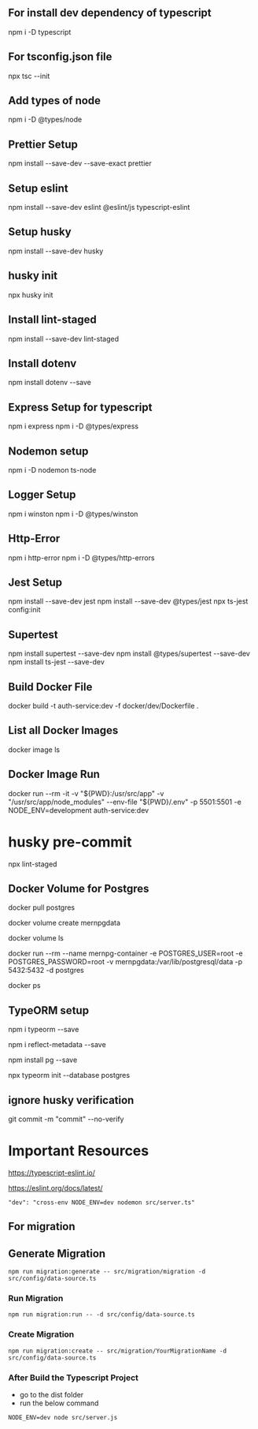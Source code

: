 ## For install dev dependency of typescript

npm i -D typescript

## For tsconfig.json file

npx tsc --init

## Add types of node

npm i -D @types/node

## Prettier Setup

npm install --save-dev --save-exact prettier

## Setup eslint

npm install --save-dev eslint @eslint/js typescript-eslint

## Setup husky

npm install --save-dev husky

## husky init

npx husky init

## Install lint-staged

npm install --save-dev lint-staged

## Install dotenv

npm install dotenv --save

## Express Setup for typescript

npm i express
npm i -D @types/express

## Nodemon setup

npm i -D nodemon ts-node

## Logger Setup

npm i winston
npm i -D @types/winston

## Http-Error

npm i http-error
npm i -D @types/http-errors

## Jest Setup

npm install --save-dev jest
npm install --save-dev @types/jest
npx ts-jest config:init

## Supertest

npm install supertest --save-dev
npm install @types/supertest --save-dev
npm install ts-jest --save-dev

## Build Docker File

docker build -t auth-service:dev -f docker/dev/Dockerfile .

## List all Docker Images

docker image ls

## Docker Image Run

docker run --rm -it -v "${PWD}:/usr/src/app" -v "/usr/src/app/node_modules" --env-file "${PWD}/.env" -p 5501:5501 -e NODE_ENV=development auth-service:dev

# husky pre-commit

npx lint-staged

## Docker Volume for Postgres

docker pull postgres

docker volume create mernpgdata

docker volume ls

docker run --rm --name mernpg-container -e POSTGRES_USER=root -e POSTGRES_PASSWORD=root -v mernpgdata:/var/lib/postgresql/data -p 5432:5432 -d postgres

docker ps

## TypeORM setup

npm i typeorm --save

npm i reflect-metadata --save

npm install pg --save

npx typeorm init --database postgres

## ignore husky verification

git commit -m "commit" --no-verify

# Important Resources

https://typescript-eslint.io/

https://eslint.org/docs/latest/

```
"dev": "cross-env NODE_ENV=dev nodemon src/server.ts"

```

## For migration

## Generate Migration

```
npm run migration:generate -- src/migration/migration -d src/config/data-source.ts
```

### Run Migration

```
npm run migration:run -- -d src/config/data-source.ts
```

### Create Migration

```
npm run migration:create -- src/migration/YourMigrationName -d src/config/data-source.ts
```


### After Build the Typescript Project
 - go to the dist folder
 - run the below command

 ```
NODE_ENV=dev node src/server.js
 ```